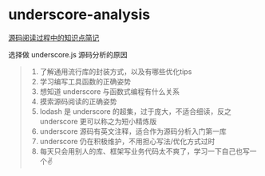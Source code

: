 # underscore-analysis

[源码阅读过程中的知识点简记](https://github.com/MechanicianW/underscore-analysis/blob/master/note.md)

选择做 underscore.js 源码分析的原因
> 1. 了解通用流行库的封装方式，以及有哪些优化tips
> 2. 学习编写工具函数的正确姿势
> 3. 想知道 underscore 与函数式编程有什么关系
> 4. 摸索源码阅读的正确姿势
> 5. lodash 是 underscore 的超集，过于庞大，不适合细读，反之 underscore 更可以称之为短小精炼版
> 6. underscore 源码有英文注释，适合作为源码分析入门第一库
> 7. underscore 仍在积极维护，不用担心写法/优化方式过时
> 8. 每天只会用别人的库、框架写业务代码太不爽了，学习一下自己也写一个✌️
